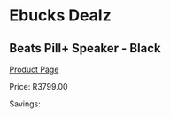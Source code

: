 
# Ebucks Dealz
## Beats Pill+ Speaker - Black
[Product Page](https://www.ebucks.com/web/shop/productSelected.do?prodId=757817066&catId=1158501813)

Price: R3799.00

Savings: 


	